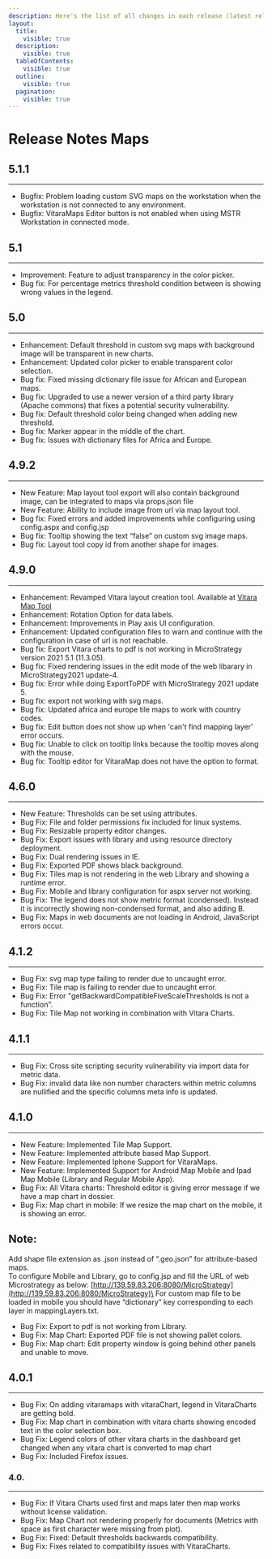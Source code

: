 ```yaml
---
description: Here's the list of all changes in each release (latest release first)
layout:
  title:
    visible: true
  description:
    visible: true
  tableOfContents:
    visible: true
  outline:
    visible: true
  pagination:
    visible: true
---
```


# Release Notes Maps

## **5.1.1**

***

* Bugfix: Problem loading custom SVG maps on the workstation when the workstation is not connected to any environment.
* Bugfix: VitaraMaps Editor button is not enabled when using MSTR Workstation in connected mode.

## **5.1**

***

* Improvement: Feature to adjust transparency in the color picker.
* Bug fix: For percentage metrics threshold condition between is showing wrong values in the legend.

## **5.0**

***

* Enhancement: Default threshold in custom svg maps with background image will be transparent in new charts.
* Enhancement: Updated color picker to enable transparent color selection.
* Bug fix: Fixed missing dictionary file issue for African and European maps.
* Bug fix: Upgraded to use a newer version of a third party library (Apache commons) that fixes a potential security vulnerability.
* Bug fix: Default threshold color being changed when adding new threshold.
* Bug fix: Marker appear in the middle of the chart.
* Bug fix: Issues with dictionary files for Africa and Europe.

## **4.9.2**

***

* New Feature: Map layout tool export will also contain background image, can be integrated to maps via props.json file
* New Feature: Ability to include image from url via map layout tool.
* Bug fix: Fixed errors and added improvements while configuring using config.aspx and config.jsp
* Bug fix: Tooltip showing the text “false” on custom svg image maps.
* Bug fix: Layout tool copy id from another shape for images.

## **4.9.0**

***

* Enhancement: Revamped Vitara layout creation tool. Available at [Vitara Map Tool](https://cloud.vitaracharts.com/maptools/layoutCreator)
* Enhancement: Rotation Option for data labels.
* Enhancement: Improvements in Play axis UI configuration.
* Enhancement: Updated configuration files to warn and continue with the configuration in case of url is not reachable.
* Bug fix: Export Vitara charts to pdf is not working in MicroStrategy version 2021 5.1 (11.3.05).
* Bug fix: Fixed rendering issues in the edit mode of the web libarary in MicroStrategy2021 update-4.
* Bug fix: Error while doing ExportToPDF with MicroStrategy 2021 update 5.
* Bug fix: export not working with svg maps.
* Bug fix: Updated africa and europe tile maps to work with country codes.
* Bug fix: Edit button does not show up when 'can't find mapping layer' error occurs.
* Bug fix: Unable to click on tooltip links because the tooltip moves along with the mouse.
* Bug fix: Tooltip editor for VitaraMap does not have the option to format.

## **4.6.0**

***

* New Feature: Thresholds can be set using attributes.
* Bug Fix: File and folder permissions fix included for linux systems.
* Bug Fix: Resizable property editor changes.
* Bug Fix: Export issues with library and using resource directory deployment.
* Bug Fix: Dual rendering issues in IE.
* Bug Fix: Exported PDF shows black background.
* Bug Fix: Tiles map is not rendering in the web Library and showing a runtime error.
* Bug Fix: Mobile and library configuration for aspx server not working.
* Bug Fix: The legend does not show metric format (condensed). Instead it is incorrectly showing non-condensed format, and also adding B.
* Bug Fix: Maps in web documents are not loading in Android, JavaScript errors occur.

## **4.1.2**

***

* Bug Fix: svg map type failing to render due to uncaught error.
* Bug Fix: Tile map is failing to render due to uncaught error.
* Bug Fix: Error "getBackwardCompatibleFiveScaleThresholds is not a function".
* Bug Fix: Tile Map not working in combination with Vitara Charts.

## **4.1.1**

***

* Bug Fix: Cross site scripting security vulnerability via import data for metric data.
* Bug Fix: invalid data like non number characters within metric columns are nullified and the specific columns meta info is updated.

## **4.1.0**

***

* New Feature: Implemented Tile Map Support.
* New Feature: Implemented attribute based Map Support.
* New Feature: Implemented Iphone Support for VitaraMaps.
* New Feature: Implemented Support for Android Map Mobile and Ipad Map Mobile (Library and Regular Mobile App).
* Bug Fix: All Vitara charts: Threshold editor is giving error message if we have a map chart in dossier.
* Bug Fix: Map chart in mobile: If we resize the map chart on the mobile, it is showing an error.

## **Note:**

Add shape file extension as .json instead of “.geo.json” for attribute-based maps.\
To configure Mobile and Library, go to config.jsp and fill the URL of web Microstrategy as below: [http://139.59.83.206:8080/MicroStrategy](http://139.59.83.206:8080/MicroStrategy)\
For custom map file to be loaded in mobile you should have “dictionary” key corresponding to each layer in mappingLayers.txt.

* Bug Fix: Export to pdf is not working from Library.
* Bug Fix: Map Chart: Exported PDF file is not showing pallet colors.
* Bug Fix: Map chart: Edit property window is going behind other panels and unable to move.

## **4.0.1**

***

* Bug Fix: On adding vitaramaps with vitaraChart, legend in VitaraCharts are getting bold.
* Bug Fix: Map chart in combination with vitara charts showing encoded text in the color selection box.
* Bug Fix: Legend colors of other vitara charts in the dashboard get changed when any vitara chart is converted to map chart
* Bug Fix: Included Firefox issues.

### **4.0.**

***

* Bug Fix: If Vitara Charts used first and maps later then map works without license validation.
* Bug Fix: Map Chart not rendering properly for documents (Metrics with space as first character were missing from plot).
* Bug Fix: Fixed: Default thresholds backwards compatibility.
* Bug Fix: Fixes related to compatibility issues with VitaraCharts.
